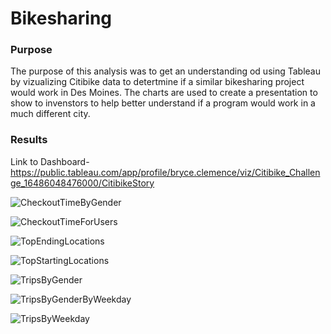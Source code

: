 # Bikesharing


### Purpose
The purpose of this analysis was to get an understanding od using Tableau by vizualizing Citibike data to detertmine if a similar bikesharing project would 
work in Des Moines. The charts are used to create a presentation to show to invenstors to help better understand if a program would work in a much different city.

### Results

Link to Dashboard-https://public.tableau.com/app/profile/bryce.clemence/viz/Citibike_Challenge_16486048476000/CitibikeStory

![CheckoutTimeByGender](https://user-images.githubusercontent.com/95730890/161493529-679e1107-495a-470d-9b6b-e3bc1873f9ec.PNG)

![CheckoutTimeForUsers](https://user-images.githubusercontent.com/95730890/161493579-38dc7891-c68b-4be9-8a48-467f3c310a9c.PNG)

![TopEndingLocations](https://user-images.githubusercontent.com/95730890/161493630-7ddd7536-5b7b-48d1-8798-a98e4674a3d1.PNG)

![TopStartingLocations](https://user-images.githubusercontent.com/95730890/161493667-e92d7055-42d7-4927-b6bc-6ee3bea255cf.PNG)

![TripsByGender](https://user-images.githubusercontent.com/95730890/161493716-6dcb1117-73e0-4ed6-abec-32e0c5373ea9.PNG)

![TripsByGenderByWeekday](https://user-images.githubusercontent.com/95730890/161493755-f7447b01-6bf7-4f5f-be0a-564634431d14.PNG)

![TripsByWeekday](https://user-images.githubusercontent.com/95730890/161493796-b4143c2d-d9fa-4015-9ffb-6c24f069275a.PNG)







